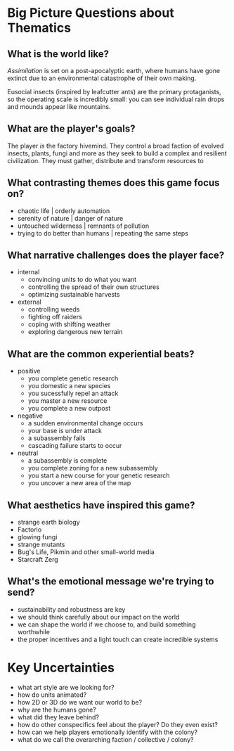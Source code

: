 # Big Picture Questions about Thematics

## What is the world like?

*Assimilation* is set on a post-apocalyptic earth, where humans have gone extinct due to an environmental catastrophe of their own making.

Eusocial insects (inspired by leafcutter ants) are the primary protaganists, so the operating scale is incredibly small: you can see individual rain drops and mounds appear like mountains.

## What are the player's goals?
The player *is* the factory hivemind. They control a broad faction of evolved insects, plants, fungi and more as they seek to build a complex and resilient civilization. They must gather, distribute and transform resources to

## What contrasting themes does this game focus on?
- chaotic life | orderly automation
- serenity of nature | danger of nature
- untouched wilderness | remnants of pollution
- trying to do better than humans | repeating the same steps

## What narrative challenges does the player face?
- internal
  - convincing units to do what you want
  - controlling the spread of their own structures
  - optimizing sustainable harvests
- external
  - controlling weeds
  - fighting off raiders
  - coping with shifting weather
  - exploring dangerous new terrain

## What are the common experiential beats?
- positive
  - you complete genetic research
  - you domestic a new species
  - you sucessfully repel an attack
  - you master a new resource
  - you complete a new outpost
- negative
  - a sudden environmental change occurs
  - your base is under attack
  - a subassembly fails
  - cascading failure starts to occur
- neutral
  - a subassembly is complete
  - you complete zoning for a new subassembly
  - you start a new course for your genetic research
  - you uncover a new area of the map

## What aesthetics have inspired this game?
- strange earth biology
- Factorio
- glowing fungi
- strange mutants
- Bug's Life, Pikmin and other small-world media
- Starcraft Zerg

## What's the emotional message we're trying to send?
- sustainability and robustness are key
- we should think carefully about our impact on the world
- we can shape the world if we choose to, and build something worthwhile
- the proper incentives and a light touch can create incredible systems

# Key Uncertainties
- what art style are we looking for?
- how do units animated?
- how 2D or 3D do we want our world to be?
- why are the humans gone?
- what did they leave behind?
- how do other conspecifics feel about the player? Do they even exist?
- how can we help players emotionally identify with the colony?
- what do we call the overarching faction / collective / colony?
